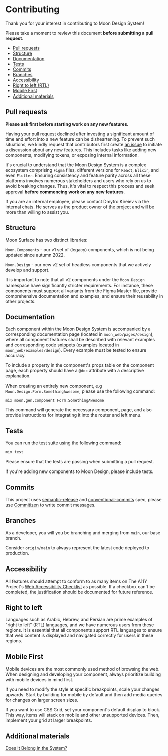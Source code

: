 # Contributing

Thank you for your interest in contributing to Moon Design System!

Please take a moment to review this document **before submitting a pull request**.

- [Pull requests](#pull-requests)
- [Structure](#structure)
- [Documentation](#documentation)
- [Tests](#tests)
- [Commits](#commits)
- [Branches](#branches)
- [Accessibility](#accessibility)
- [Right to left (RTL)](#right-to-left)
- [Mobile First](#mobile-first)
- [Additional materials](#additional-materials)

## Pull requests

**Please ask first before starting work on any new features.**

Having your pull request declined after investing a significant amount of time and effort into a new feature can be disheartening. To prevent such situations, we kindly request that contributors first create [an issue](https://github.com/coingaming/moon/issues) to initiate a discussion about any new features. This includes tasks like adding new components, modifying tokens, or exposing internal information.

It's crucial to understand that the Moon Design System is a complex ecosystem comprising `Figma` files, different versions for `React`, `Elixir`, and even `Flutter`. Ensuring consistency and feature parity across all these platforms involves numerous stakeholders and users who rely on us to avoid breaking changes. Thus, it's vital to respect this process and seek approval **before commencing work on any new features**.

If you are an internal employee, please contact Dmytro Kireiev via the internal chats. He serves as the product owner of the project and will be more than willing to assist you.

## Structure
Moon Surface has two distinct libraries:

`Moon.Components` - our v1 set of (legacy) components, which is not being updated since autumn 2022. 

`Moon.Design` - our new v2 set of headless components that we actively develop and support. 

It is important to note that all v2 components under the `Moon.Design` namespace have significantly stricter requirements. For instance, these components must support all variants from the Figma Master file, provide comprehensive documentation and examples, and ensure their reusability in other projects.

## Documentation

Each component within the Moon Design System is accompanied by a corresponding documentation page (located in `moon_web/pages/design`), where all
component features shall be described with relevant examples and corresponding code snippets (examples located in `moon_web/examples/design`). Every example must be tested to ensure accuracy.

To include a property in the component's props table on the component page, each property should have a `@doc` attribute with a descriptive explanation.

When creating an entirely new component, e.g `Moon.Design.Form.SomethingAwesome`, please use the following command:

```
mix moon.gen.component Form.SomethingAwesome
```

This command will generate the necessary component, page, and also provide instructions for integrating it into the router and left menu.

## Tests

You can run the test suite using the following command:

```sh
mix test
```

Please ensure that the tests are passing when submitting a pull request.

If you're adding new components to Moon Design, please include tests.

## Commits

This project uses [semantic-release](https://semantic-release.gitbook.io/semantic-release/) and [conventional-commits](https://www.conventionalcommits.org/en/v1.0.0/) spec, please use [Commitizen](https://github.com/commitizen/cz-cli)
to write commit messages.

## Branches

As a developer, you will you be branching and merging from `main`, our base branch.

Consider `origin/main` to always represent the latest code deployed to production.

## Accessibility

All features should attempt to conform to as many items on The A11Y Project's [Web Accessibility Checklist](https://a11yproject.com/checklist) as possible. If a checkbox can't be completed, the justification should be documented for future reference.

## Right to left

Languages such as Arabic, Hebrew, and Persian are prime examples of "right to left" (RTL) languages, and we have numerous users from these regions.
It is essential that all components support RTL languages to ensure that web content is displayed and navigated correctly for users in these regions.

## Mobile First

Mobile devices are the most commonly used method of browsing the web. When designing and developing your component, always prioritize building with mobile devices in mind first.

If you need to modify the style at specific breakpoints, scale your changes upwards. Start by building for mobile by default and then add media queries for changes on larger screen sizes.

If you want to use CSS Grid, set your component's default display to block. This way, items will stack on mobile and other unsupported devices. Then, implement your grid at larger breakpoints.

## Additional materials

[Does It Belong in the System?](https://medium.com/eightshapes-llc/i-made-this-does-it-go-in-the-system-3b67b9894531)